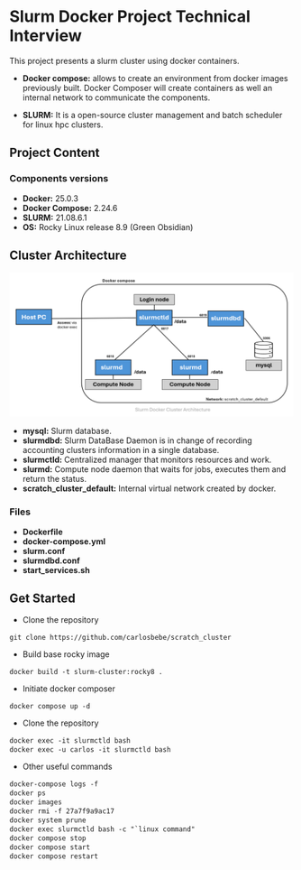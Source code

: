 # Slurm Docker Project Technical Interview

This project presents a slurm cluster using docker containers.

* **Docker compose:** allows to create an environment from docker images previously built. Docker Composer will create containers as well an internal network to communicate the components.

* **SLURM:** It is a open-source cluster management and batch scheduler for linux hpc clusters.


## Project Content

### Components versions

* **Docker:**           25.0.3
* **Docker Compose:**   2.24.6
* **SLURM:**            21.08.6.1
* **OS:**               Rocky Linux release 8.9 (Green Obsidian)


## Cluster Architecture

![Architecture](Architecture.png)

* **mysql:** Slurm database.
* **slurmdbd:** Slurm DataBase Daemon is in change of recording accounting clusters information in a single database.
* **slurmctld:** Centralized manager that monitors resources and work.
* **slurmd:** Compute node daemon that waits for jobs, executes them and return the status. 
* **scratch_cluster_default:** Internal virtual network created by docker.


### Files

* **Dockerfile**
* **docker-compose.yml**
* **slurm.conf** 
* **slurmdbd.conf**
* **start_services.sh** 

## Get Started 

* Clone the repository
```
git clone https://github.com/carlosbebe/scratch_cluster
```
* Build base rocky image
```
docker build -t slurm-cluster:rocky8 .
```
* Initiate docker composer
```
docker compose up -d
```
* Clone the repository
```
docker exec -it slurmctld bash
docker exec -u carlos -it slurmctld bash
```

* Other useful commands

```
docker-compose logs -f
docker ps
docker images
docker rmi -f 27a7f9a9ac17
docker system prune
docker exec slurmctld bash -c "`linux command"
docker compose stop
docker compose start
docker compose restart
```

